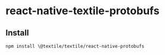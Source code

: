 # react-native-textile-protobufs

## Install

`npm install \@textile/textile/react-native-protobufs`
